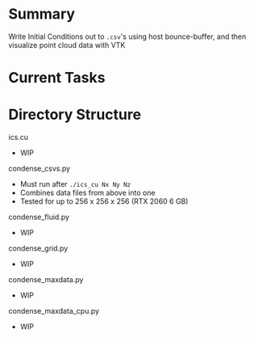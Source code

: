 # Summary 
Write Initial Conditions out to `.csv`'s using host bounce-buffer, and then visualize point cloud data with VTK

# Current Tasks


# Directory Structure 
ics.cu
- WIP 

condense_csvs.py
- Must run after `./ics_cu Nx Ny Nz`
- Combines data files from above into one
- Tested for up to 256 x 256 x 256 (RTX 2060 6 GB)

condense_fluid.py
- WIP

condense_grid.py
- WIP

condense_maxdata.py
- WIP

condense_maxdata_cpu.py
- WIP
